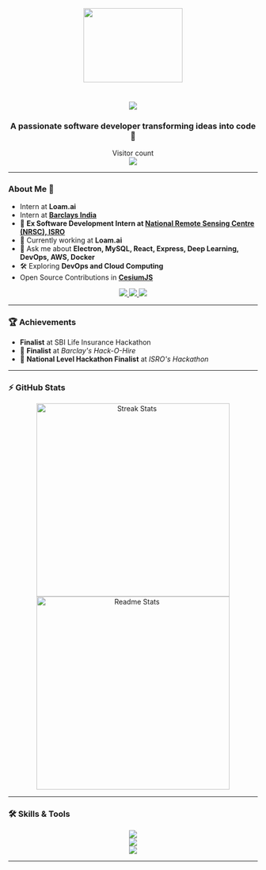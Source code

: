<div align="center">
  <div align="center">
  <img src="https://media.giphy.com/media/f6hnhHkks8bk4jwjh3/giphy.gif" width="200" height="150" />
</div>
</div>

<h1 align="center">
    <img src="https://readme-typing-svg.herokuapp.com/?font=Righteous&size=35&center=true&vCenter=true&width=500&height=70&duration=4000&lines=Hi+There!+👋;+I'm+Parth+Petkar!;" />
</h1>


<h3 align="center">A passionate software developer transforming ideas into code 🚀</h3>

<p align="center"> 
  Visitor count<br>
  <img src="https://profile-counter.glitch.me/parthpetkar/count.svg" />
</p>

---

### About Me 🌟
- Intern at **Loam.ai**
- Intern at **[Barclays India](https://www.barclays.in/)**
- 🔭 **Ex Software Development Intern at [National Remote Sensing Centre (NRSC), ISRO](https://www.nrsc.gov.in/)**  
- 🌱 Currently working at **Loam.ai**
- 💬 Ask me about **Electron, MySQL, React, Express, Deep Learning, DevOps, AWS, Docker**  
- 🛠️ Exploring **DevOps and Cloud Computing**
- Open Source Contributions in **[CesiumJS](https://github.com/CesiumGS/cesium)**

<div align="center"> 
  <a href="mailto:parth.petkar221@vit.edu">
    <img src="https://img.shields.io/badge/Gmail-333333?style=for-the-badge&logo=gmail&logoColor=red" />
  </a>
  <a href="https://linkedin.com/in/parth-petkar" target="_blank">
    <img src="https://img.shields.io/badge/LinkedIn-0077B5?style=for-the-badge&logo=linkedin&logoColor=white" />
  </a>
  <a href="https://leetcode.com/parthpetkar53/" target="_blank">
    <img src="https://img.shields.io/badge/LeetCode-000000?style=for-the-badge&logo=LeetCode&logoColor=#d16c06"/>
  </a>
</div>

---

### 🏆 Achievements
- **Finalist** at SBI Life Insurance Hackathon
- 🥇 **Finalist** at *Barclay's Hack-O-Hire*  
- 🚀 **National Level Hackathon Finalist** at *ISRO's Hackathon*

---

### ⚡ GitHub Stats
<div align="center">
  <img width=390 src="https://github-readme-streak-stats-salesp07.vercel.app/?user=parthpetkar&count_private=true&theme=react&border_radius=10" alt="Streak Stats"/>
  <br>
  <img width=390 src="https://github-readme-stats-salesp07.vercel.app/api?username=parthpetkar&count_private=true&show_icons=true&theme=react&rank_icon=github&border_radius=10" alt="Readme Stats" />
</div>

---

### 🛠️ Skills & Tools
<div align="center">
    <img src="https://skillicons.dev/icons?i=python,javascript,cpp,react,nodejs,express,flask" /><br>
    <img src="https://skillicons.dev/icons?i=tensorflow,mysql,mongodb,docker,kubernetes,aws,gcp" /><br>
    <img src="https://skillicons.dev/icons?i=git,linux,vscode,render" />
</div>

---

